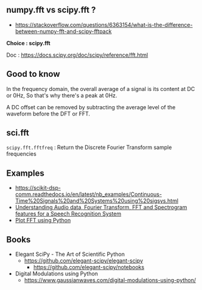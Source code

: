 numpy.fft vs scipy.fft ?
------------------------

- https://stackoverflow.com/questions/6363154/what-is-the-difference-between-numpy-fft-and-scipy-fftpack

**Choice : scipy.fft**

Doc : https://docs.scipy.org/doc/scipy/reference/fft.html

Good to know
------------

In the frequency domain, the overall average of a signal is its content at DC or 0Hz, So that's why there's a peak at 0Hz.

A DC offset can be removed by subtracting the average level of the waveform before the DFT or FFT.


sci.fft
-------

`scipy.fft.fftfreq` : Return the Discrete Fourier Transform sample frequencies


Examples
--------

- https://scikit-dsp-comm.readthedocs.io/en/latest/nb_examples/Continuous-Time%20Signals%20and%20Systems%20using%20sigsys.html
- [Understanding Audio data, Fourier Transform, FFT and Spectrogram features for a Speech Recognition System](http://www.ivan123.tech/?p=255)
- [Plot FFT using Python](https://www.gaussianwaves.com/2020/01/how-to-plot-fft-in-python-fft-of-basic-signals-sine-and-cosine-waves/)

Books
-----

- Elegant SciPy - The Art of Scientific Python
  - https://github.com/elegant-scipy/elegant-scipy
    - https://github.com/elegant-scipy/notebooks
- Digital Modulations using Python
  - https://www.gaussianwaves.com/digital-modulations-using-python/